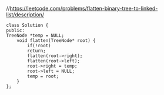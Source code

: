 //https://leetcode.com/problems/flatten-binary-tree-to-linked-list/description/

```
class Solution {
public:
TreeNode *temp = NULL;
    void flatten(TreeNode* root) {
        if(!root)
        return;
        flatten(root->right);
        flatten(root->left);
        root->right = temp;
        root->left = NULL;
        temp = root;
    }
};
